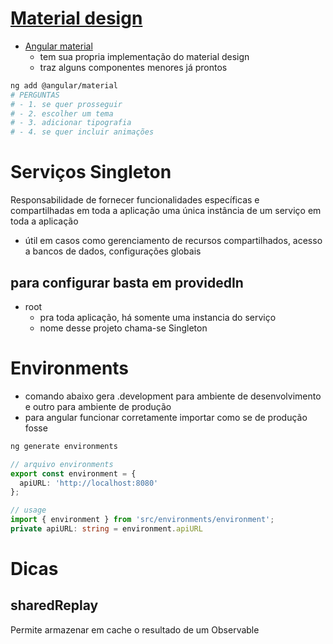 # [Material design](https://m3.material.io/components/text-fields/overview)
- [Angular material](https://material.angular.io/)
  - tem sua propria implementação do material design
  - traz alguns componentes menores já prontos
```sh
ng add @angular/material
# PERGUNTAS
# - 1. se quer prosseguir
# - 2. escolher um tema
# - 3. adicionar tipografia
# - 4. se quer incluir animações
```
# Serviços Singleton
Responsabilidade de fornecer funcionalidades específicas e compartilhadas em toda a aplicação
uma única instância de um serviço em toda a aplicação
- útil em casos como gerenciamento de recursos compartilhados, acesso a bancos de dados, configurações globais
## para configurar basta em providedIn
- root
  - pra toda aplicação, há somente uma instancia do serviço
  - nome desse projeto chama-se Singleton

# Environments
- comando abaixo gera .development para ambiente de desenvolvimento e outro para ambiente de produção
- para angular funcionar corretamente importar como se de produção fosse
```sh
ng generate environments
```
```ts
// arquivo environments
export const environment = {
  apiURL: 'http://localhost:8080'
};

// usage
import { environment } from 'src/environments/environment';
private apiURL: string = environment.apiURL
```

# Dicas
## sharedReplay
Permite armazenar em cache o resultado de um Observable
